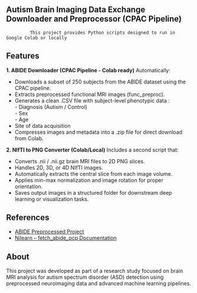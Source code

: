 ## **Autism Brain Imaging Data Exchange Downloader and Preprocessor (CPAC Pipeline)**

             This project provides Python scripts designed to run in Google Colab or locally

## Features
 **1. ABIDE Downloader (CPAC Pipeline - Colab ready)**
Automatically:
- Downloads a subset of 250 subjects from the ABIDE dataset using the CPAC pipeline.
- Extracts preprocessed functional MRI images (func_preproc).
- Generates a clean .CSV file with subject-level phenotypic data :   
      - Diagnosis (Autism / Control)   
      - Sex    
      - Age  
- Site of data acquisition
- Compresses images and metadata into a .zip file for direct download from Colab.

 **2. NIfTI to PNG Converter (Colab/Local)**
Includes a second script that:
- Converts .nii / .nii.gz brain MRI files to 2D PNG slices.
- Handles 2D, 3D, or 4D NIfTI images.
- Automatically extracts the central slice from each image volume.
- Applies min-max normalization and image rotation for proper orientation.
- Saves output images in a structured folder for downstream deep learning or visualization tasks.



## References
- [ABIDE Preprocessed Project](http://preprocessed-connectomes-project.org/abide/)
- [Nilearn – fetch_abide_pcp Documentation](https://nilearn.github.io/stable/modules/generated/nilearn.datasets.fetch_abide_pcp.html)

## About
This project was developed as part of a research study focused on brain MRI analysis for autism spectrum disorder (ASD) detection using preprocessed neuroimaging data and advanced machine learning pipelines.
